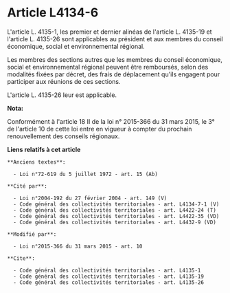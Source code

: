# Article L4134-6

L'article L. 4135-1, les premier et dernier alinéas de l'article L. 4135-19 et l'article L. 4135-26 sont applicables au
président et aux membres du conseil économique, social et environnemental régional. 

Les membres des sections autres que les membres du conseil économique, social et environnemental régional peuvent être
remboursés, selon des modalités fixées par décret, des frais de déplacement qu'ils engagent pour participer aux réunions de
ces sections. 

L'article L. 4135-26 leur est applicable.

**Nota:**

Conformément à l'article 18 II de la loi n° 2015-366 du 31 mars 2015, le 3° de l'article 10 de cette loi entre en vigueur à
compter du prochain renouvellement des conseils régionaux.

**Liens relatifs à cet article**

	**Anciens textes**:

	  - Loi n°72-619 du 5 juillet 1972 - art. 15 (Ab)

	**Cité par**:

	  - Loi n°2004-192 du 27 février 2004 - art. 149 (V)
	  - Code général des collectivités territoriales - art. L4134-7-1 (V)
	  - Code général des collectivités territoriales - art. L4422-24 (T)
	  - Code général des collectivités territoriales - art. L4422-35 (VD)
	  - Code général des collectivités territoriales - art. L4432-9 (VD)

	**Modifié par**:

	  - Loi n°2015-366 du 31 mars 2015 - art. 10

	**Cite**:

	  - Code général des collectivités territoriales - art. L4135-1
	  - Code général des collectivités territoriales - art. L4135-19
	  - Code général des collectivités territoriales - art. L4135-26
